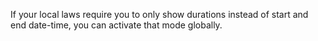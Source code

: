 If your local laws require you to only show durations instead of start and end date-time, you can activate that mode globally.